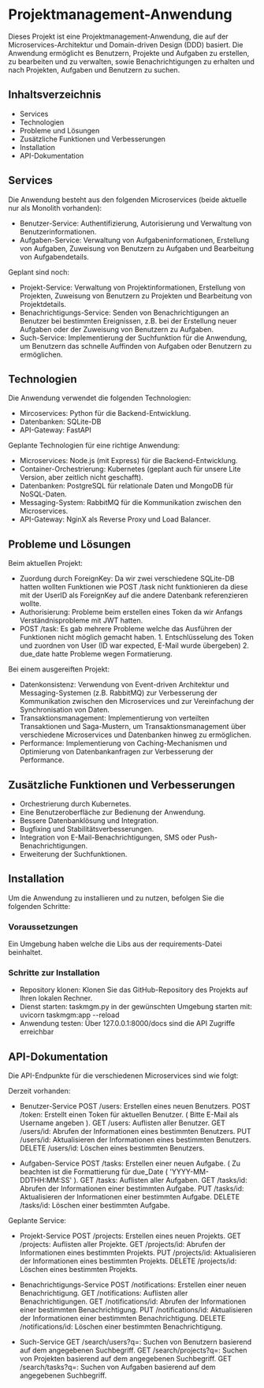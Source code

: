 # Projektmanagement-Anwendung
Dieses Projekt ist eine Projektmanagement-Anwendung, die auf der Microservices-Architektur und Domain-driven Design (DDD) basiert. Die Anwendung ermöglicht es Benutzern, Projekte und Aufgaben zu erstellen, zu bearbeiten und zu verwalten, sowie Benachrichtigungen zu erhalten und nach Projekten, Aufgaben und Benutzern zu suchen.

## Inhaltsverzeichnis
- Services
- Technologien
- Probleme und Lösungen
- Zusätzliche Funktionen und Verbesserungen
- Installation 
- API-Dokumentation

## Services

Die Anwendung besteht aus den folgenden Microservices (beide aktuelle nur als Monolith vorhanden):

- Benutzer-Service: Authentifizierung, Autorisierung und Verwaltung von Benutzerinformationen.
- Aufgaben-Service: Verwaltung von Aufgabeninformationen, Erstellung von Aufgaben, Zuweisung von Benutzern zu Aufgaben und Bearbeitung von Aufgabendetails.

Geplant sind noch: 

- Projekt-Service: Verwaltung von Projektinformationen, Erstellung von Projekten, Zuweisung von Benutzern zu Projekten und Bearbeitung von Projektdetails.
- Benachrichtigungs-Service: Senden von Benachrichtigungen an Benutzer bei bestimmten Ereignissen, z.B. bei der Erstellung neuer Aufgaben oder der Zuweisung von Benutzern zu Aufgaben.
- Such-Service: Implementierung der Suchfunktion für die Anwendung, um Benutzern das schnelle Auffinden von Aufgaben oder Benutzern zu ermöglichen.

## Technologien
Die Anwendung verwendet die folgenden Technologien:

- Mircoservices: Python für die Backend-Entwicklung.
- Datenbanken: SQLite-DB
- API-Gateway: FastAPI

Geplante Technologien für eine richtige Anwendung:

- Microservices: Node.js (mit Express) für die Backend-Entwicklung.
- Container-Orchestrierung: Kubernetes (geplant auch für unsere Lite Version, aber zeitlich nicht geschafft).
- Datenbanken: PostgreSQL für relationale Daten und MongoDB für NoSQL-Daten.
- Messaging-System: RabbitMQ für die Kommunikation zwischen den Microservices.
- API-Gateway: NginX als Reverse Proxy und Load Balancer.

## Probleme und Lösungen

Beim aktuellen Projekt:

- Zuordung durch ForeignKey: Da wir zwei verschiedene SQLite-DB hatten wollten Funktionen wie POST /task nicht funktionieren da diese mit der UserID als ForeignKey auf die andere Datenbank referenzieren wollte.
- Authorisierung: Probleme beim erstellen eines Token da wir Anfangs Verständnisprobleme mit JWT hatten.
- POST /task: Es gab mehrere Probleme welche das Ausführen der Funktionen nicht möglich gemacht haben. 1. Entschlüsselung des Token und zuordnen von User (ID war expected, E-Mail wurde übergeben) 2. due_date hatte Probleme wegen Formatierung.

Bei einem ausgereiften Projekt:

- Datenkonsistenz: Verwendung von Event-driven Architektur und Messaging-Systemen (z.B. RabbitMQ) zur Verbesserung der Kommunikation zwischen den Microservices und zur Vereinfachung der Synchronisation von Daten.
- Transaktionsmanagement: Implementierung von verteilten Transaktionen und Saga-Mustern, um Transaktionsmanagement über verschiedene Microservices und Datenbanken hinweg zu ermöglichen.
- Performance: Implementierung von Caching-Mechanismen und Optimierung von Datenbankanfragen zur Verbesserung der Performance.

## Zusätzliche Funktionen und Verbesserungen

- Orchestrierung durch Kubernetes.
- Eine Benutzeroberfläche zur Bedienung der Anwendung.
- Bessere Datenbanklösung und Integration.
- Bugfixing und Stabilitätsverbesserungen.
- Integration von E-Mail-Benachrichtigungen, SMS oder Push-Benachrichtigungen.
- Erweiterung der Suchfunktionen.

## Installation
Um die Anwendung zu installieren und zu nutzen, befolgen Sie die folgenden Schritte:

### Voraussetzungen

Ein Umgebung haben welche die Libs aus der requirements-Datei beinhaltet.

### Schritte zur Installation

- Repository klonen: Klonen Sie das GitHub-Repository des Projekts auf Ihren lokalen Rechner.
- Dienst starten: taskmgm.py in der gewünschten Umgebung starten mit: uvicorn taskmgm:app --reload 
- Anwendung testen: Über 127.0.0.1:8000/docs sind die API Zugriffe erreichbar 

## API-Dokumentation

Die API-Endpunkte für die verschiedenen Microservices sind wie folgt:

Derzeit vorhanden:

- Benutzer-Service
POST /users: Erstellen eines neuen Benutzers.
POST /token: Erstellt einen Token für aktuellen Benutzer. ( Bitte E-Mail als Username angeben ).
GET /users: Auflisten aller Benutzer.
GET /users/id: Abrufen der Informationen eines bestimmten Benutzers.
PUT /users/id: Aktualisieren der Informationen eines bestimmten Benutzers.
DELETE /users/id: Löschen eines bestimmten Benutzers.

- Aufgaben-Service
POST /tasks: Erstellen einer neuen Aufgabe. ( Zu beachten ist die Formattierung für due_Date ( 'YYYY-MM-DDTHH:MM:SS' ).
GET /tasks: Auflisten aller Aufgaben.
GET /tasks/id: Abrufen der Informationen einer bestimmten Aufgabe.
PUT /tasks/id: Aktualisieren der Informationen einer bestimmten Aufgabe.
DELETE /tasks/id: Löschen einer bestimmten Aufgabe.

Geplante Service:

- Projekt-Service
POST /projects: Erstellen eines neuen Projekts.
GET /projects: Auflisten aller Projekte.
GET /projects/id: Abrufen der Informationen eines bestimmten Projekts.
PUT /projects/id: Aktualisieren der Informationen eines bestimmten Projekts.
DELETE /projects/id: Löschen eines bestimmten Projekts.

- Benachrichtigungs-Service
POST /notifications: Erstellen einer neuen Benachrichtigung.
GET /notifications: Auflisten aller Benachrichtigungen.
GET /notifications/id: Abrufen der Informationen einer bestimmten Benachrichtigung.
PUT /notifications/id: Aktualisieren der Informationen einer bestimmten Benachrichtigung.
DELETE /notifications/id: Löschen einer bestimmten Benachrichtigung.

- Such-Service
GET /search/users?q=<query>: Suchen von Benutzern basierend auf dem angegebenen Suchbegriff.
GET /search/projects?q=<query>: Suchen von Projekten basierend auf dem angegebenen Suchbegriff.
GET /search/tasks?q=<query>: Suchen von Aufgaben basierend auf dem angegebenen Suchbegriff.
